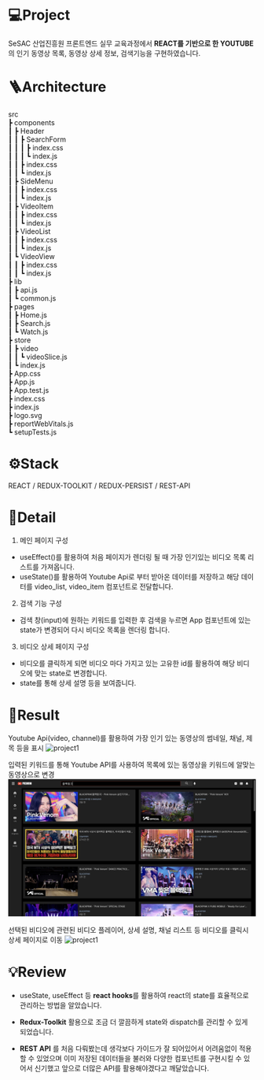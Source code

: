 
# 💻Project

SeSAC 산업진흥원 프론트엔드 실무 교육과정에서 **REACT를 기반으로 한 YOUTUBE**의 인기 동영상 목록, 동영상 상세 정보, 검색기능을 구현하였습니다.

# 🪜Architecture
src  
 ┣ components  
 ┃ ┣ Header  
 ┃ ┃ ┣ SearchForm  
 ┃ ┃ ┃ ┣ index.css  
 ┃ ┃ ┃ ┗ index.js  
 ┃ ┃ ┣ index.css  
 ┃ ┃ ┗ index.js  
 ┃ ┣ SideMenu  
 ┃ ┃ ┣ index.css  
 ┃ ┃ ┗ index.js  
 ┃ ┣ VideoItem  
 ┃ ┃ ┣ index.css  
 ┃ ┃ ┗ index.js  
 ┃ ┣ VideoList  
 ┃ ┃ ┣ index.css  
 ┃ ┃ ┗ index.js  
 ┃ ┗ VideoView  
 ┃ ┃ ┣ index.css  
 ┃ ┃ ┗ index.js  
 ┣ lib  
 ┃ ┣ api.js  
 ┃ ┗ common.js  
 ┣ pages  
 ┃ ┣ Home.js  
 ┃ ┣ Search.js  
 ┃ ┗ Watch.js  
 ┣ store  
 ┃ ┣ video  
 ┃ ┃ ┗ videoSlice.js  
 ┃ ┗ index.js  
 ┣ App.css  
 ┣ App.js  
 ┣ App.test.js  
 ┣ index.css  
 ┣ index.js  
 ┣ logo.svg  
 ┣ reportWebVitals.js  
 ┗ setupTests.js
# ⚙️Stack
REACT / REDUX-TOOLKIT / REDUX-PERSIST / REST-API
# 🔎Detail
1. 메인 페이지 구성
- useEffect()를 활용하여 처음 페이지가 렌더링 될 때 가장 인기있는 비디오 목록 리스트를 가져옵니다.
- useState()를 활용하여 Youtube Api로 부터 받아온 데이터를 저장하고 해당 데이터를 video_list, video_item 컴포넌트로 전달합니다.
2. 검색 기능 구성
- 검색 창(input)에 원하는 키워드를 입력한 후 검색을 누르면 App 컴포넌트에 있는 state가 변경되어 다시 비디오 목록을 렌더링 합니다.
3. 비디오 상세 페이지 구성
- 비디오를 클릭하게 되면 비디오 마다 가지고 있는 고유한 id를 활용하여 해당 비디오에 맞는 state로 변경합니다.
- state를 통해 상세 설명 등을 보여줍니다.


# 🚀Result
Youtube Api(video, channel)를 활용하여 가장 인기 있는 동영상의 썸네일, 채널, 제목 등을 표시
![project1](public/images/main.png)

입력된  키워드를  통해 Youtube API를  사용하여  목록에  있는  동영상을  키워드에  알맞는  동영상으로  변경
![project1](public/images/list.png)

선택된  비디오에  관련된  비디오  플레이어, 상세  설명, 채널  리스트  등  비디오를  클릭시 상세 페이지로 이동
![project1](public/images/detail.png)

# 💡Review

- useState, useEffect 등 **react hooks**를 활용하여 react의 state를 효율적으로 관리하는 방법을 알았습니다.

- **Redux-Toolkit** 활용으로 조금 더 깔끔하게 state와 dispatch를 관리할 수 있게 되었습니다.

- **REST API** 를 처음 다뤄봤는데 생각보다 가이드가 잘 되어있어서 어려움없이 적용할 수 있었으며 이미 저장된 데이터들을 불러와 다양한 컴포넌트를 구현시킬 수 있어서 신기했고 앞으로 더많은 API를 활용해야겠다고 깨달았습니다.
